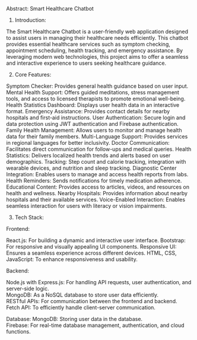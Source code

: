 Abstract: Smart Healthcare Chatbot

1. Introduction:
   
The Smart Healthcare Chatbot is a user-friendly web application designed to assist users in managing their healthcare needs efficiently. This chatbot provides essential healthcare services such as symptom checking, appointment scheduling, health tracking, and emergency assistance. By leveraging modern web technologies, this project aims to offer a seamless and interactive experience to users seeking healthcare guidance.

2. Core Features:

Symptom Checker: Provides general health guidance based on user input.
Mental Health Support: Offers guided meditations, stress management tools, and access to licensed therapists to promote emotional well-being.
Health Statistics Dashboard: Displays user health data in an interactive format.
Emergency Assistance: Provides contact details for nearby hospitals and first-aid instructions.
User Authentication: Secure login and data protection using JWT authentication and Firebase authentication.
Family Health Management: Allows users to monitor and manage health data for their family members.
Multi-Language Support: Provides services in regional languages for better inclusivity.
Doctor Communication: Facilitates direct communication for follow-ups and medical queries.
Health Statistics: Delivers localized health trends and alerts based on user demographics.
Tracking: Step count and calorie tracking, integration with wearable devices, and nutrition and sleep tracking.
Diagnostic Center Integration: Enables users to manage and access health reports from labs.
Health Reminders: Sends notifications for timely medication adherence.
Educational Content: Provides access to articles, videos, and resources on health and wellness.
Nearby Hospitals: Provides information about nearby hospitals and their available services.
Voice-Enabled Interaction: Enables seamless interaction for users with literacy or vision impairments.

3. Tech Stack:
   
Frontend:

React.js: For building a dynamic and interactive user interface.
Bootstrap: For responsive and visually appealing UI components.
Responsive UI: Ensures a seamless experience across different devices.
HTML, CSS, JavaScript: To enhance responsiveness and usability.

Backend:
>
Node.js with Express.js: For handling API requests, user authentication, and server-side logic.<br>
MongoDB: As a NoSQL database to store user data efficiently.<br>
RESTful APIs: For communication between the frontend and backend.<br>
Fetch API: To efficiently handle client-server communication.<br>

Database:
MongoDB: Storing user data in the database.<br>
Firebase: For real-time database management, authentication, and cloud functions.
